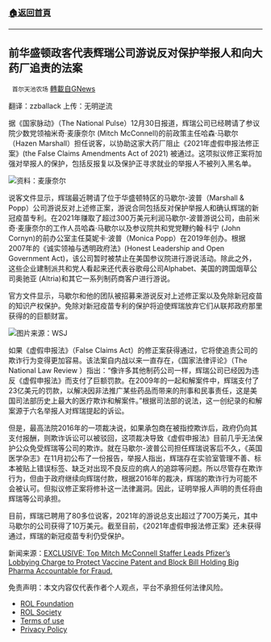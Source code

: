 ###  [:house:返回首頁](https://github.com/ourhimalayas/txt)
---


## 前华盛顿政客代表辉瑞公司游说反对保护举报人和向大药厂追责的法案
` 首尔天池农场` [轉載自GNews](https://gnews.org/zh-hans/1807521/)

翻译：zzballack
上传：无明逆流

据《国家脉动》（The National Pulse）12月30日报道，辉瑞公司已经聘请了参议院少数党领袖米奇·麦康奈尔 (Mitch McConnell)的前政策主任哈森·马歇尔（Hazen Marshall）担任说客，以协助这家大药厂阻止《2021年虚假申报法修正案》(the False Claims Amendments Act of 2021) 被通过。这项拟议修正案将加强对举报人的保护，包括反报复以及保护正寻求就业的举报人不被列入黑名单。

![](https://assets.gnews.org/wp-content/uploads/2021/12/What21-at-4.11.10-PM.jpeg)资料：麦康奈尔

说客文件显示，辉瑞最近聘请了位于华盛顿特区的马歇尔-波普（Marshall & Popp）公司游说反对上述修正案，游说合同包括反对保护举报人和确认辉瑞的新冠疫苗专利。在2021年赚取了超过300万美元利润马歇尔-波普游说公司，由前米奇·麦康奈尔的工作人员哈森·马歇尔以及参议院共和党党鞭约翰·科宁 (John Cornyn)的前办公室主任莫妮卡·波普（Monica Popp）在2019年创办。根据2007年的《诚实领袖与透明政府法》(Honest Leadership and Open Government Act)，该公司暂时被禁止在美国参议院进行游说活动。除此之外，这些企业建制派共和党人看起来还代表谷歌母公司Alphabet、美国的跨国烟草公司奥驰亚 (Altria)和其它一系列制药商客户进行游说。

官方文件显示，马歇尔和他的团队被招募来游说反对上述修正案以及免除新冠疫苗的知识产权保护。免除对新冠疫苗专利的保护将迫使辉瑞放弃它们从联邦政府那里获得的的巨额财富。

![](https://assets.gnews.org/wp-content/uploads/2021/12/WhatsApp-Im3300-PM.jpeg)图片来源：WSJ

如果《虚假申报法》（False Claims Act）的修正案获得通过，它将使追责公司的欺诈行为变得更加容易。该法案自内战以来一直存在，《国家法律评论》（The National Law Review ）指出：“像许多其他制药公司一样，辉瑞公司已经因为违反《虚假申报法》而支付了巨额罚款。在2009年的一起和解案件中，辉瑞支付了23亿美元的罚款，以解决因非法推广某些药品而带来的刑事和民事责任，这是美国司法部历史上最大的医疗欺诈和解案件。”根据司法部的说法，这一创纪录的和解案源于六名举报人对辉瑞提起的诉讼。

但是，最高法院2016年的一项裁决说，如果承包商在被指控欺诈后，政府仍向其支付报酬，则欺诈诉讼可以被驳回，这项裁决导致《虚假申报法》目前几乎无法保护公众免受辉瑞等公司的欺诈。就在马歇尔-波普公司担任辉瑞说客后不久，《英国医学杂志》在11月初公布了一份报告，举报人指出，辉瑞存在实验室管理不善、标本被贴上错误标签、缺乏对出现不良反应的病人的追踪等问题。所以尽管存在欺诈行为，但由于政府继续向辉瑞付款，根据2016年的裁决，辉瑞的欺诈行为可能不会被认可。但拟议修正案将修补这一法律漏洞。因此，证明举报人声明的责任将由辉瑞等公司承担。

目前，辉瑞已聘用了80多位说客，2021年的游说总支出超过了700万美元，其中马歇尔的公司获得了10万美元。截至目前，《2021年虚假申报法修正案》还未获得通过，辉瑞的新冠疫苗专利仍受保护。

新闻来源：[EXCLUSIVE: Top Mitch McConnell Staffer Leads Pfizer’s Lobbying Charge to Protect Vaccine Patent and Block Bill Holding Big Pharma Accountable for Fraud.](https://thenationalpulse.com/2021/12/30/exclusive-top-mitch-mcconnell-staffer-leads-pfizers-lobbying-charge-to-protect-vaccine-patent-and-block-bill-holding-big-pharma-accountable-for-fraud/)

 

免责声明：本文内容仅代表作者个人观点，平台不承担任何法律风险。

- [ROL Foundation](https://rolfoundation.org/)
- [ROL Society](https://rolsociety.org/)
- [Terms of use](https://gnews.org/terms-of-use-3/)
- [Privacy Policy](https://gnews.org/privacy-policy/)
